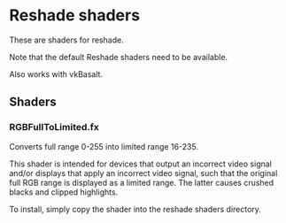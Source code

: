 # Reshade shaders

These are shaders for reshade.

Note that the default Reshade shaders need to be available.

Also works with vkBasalt.

## Shaders

### RGBFullToLimited.fx

Converts full range 0-255 into limited range 16-235.

This shader is intended for devices that output an incorrect video signal and/or displays that apply an incorrect video signal, such that the original full RGB range is displayed as a limited range. The latter causes crushed blacks and clipped highlights.

To install, simply copy the shader into the reshade shaders directory.
